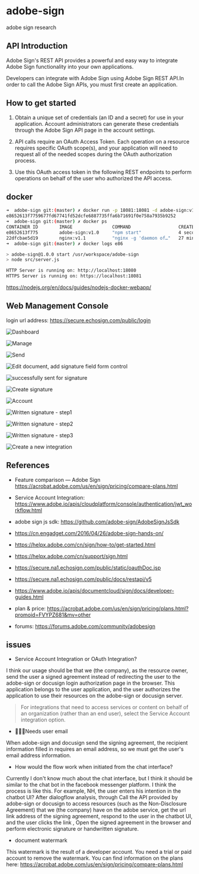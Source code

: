 # adobe-sign

adobe sign research

## API Introduction

Adobe Sign's REST API provides a powerful and easy way to integrate Adobe Sign functionality into your own applications.

Developers can integrate with Adobe Sign using Adobe Sign REST API.In order to call the Adobe Sign APIs, you must first create an application.

## How to get started

1.  Obtain a unique set of credentials (an ID and a secret) for use in your application. Account administrators can generate these credentials through the Adobe Sign API page in the account settings.

2.  API calls require an OAuth Access Token. Each operation on a resource requires specific OAuth scope(s), and your application will need to request all of the needed scopes during the OAuth authorization process.

3.  Use this OAuth access token in the following REST endpoints to perform operations on behalf of the user who authorized the API access.

## docker

```bash
➜  adobe-sign git:(master) ✗ docker run -p 18081:18081 -d adobe-sign:v1.0
e8652613f7759677fd67741fd52dcfe6887735ffa6b71691f0e758a7935b9252
➜  adobe-sign git:(master) ✗ docker ps
CONTAINER ID        IMAGE               COMMAND                  CREATED             STATUS              PORTS                      NAMES
e8652613f775        adobe-sign:v1.0     "npm start"              4 seconds ago       Up 7 seconds        0.0.0.0:18081->18081/tcp   objective_wescoff
22dfcbae5d19        nginx:v1.1          "nginx -g 'daemon of…"   27 minutes ago      Up 27 minutes       0.0.0.0:3001->80/tcp       webserver
➜  adobe-sign git:(master) ✗ docker logs e86

> adobe-sign@1.0.0 start /usr/workspace/adobe-sign
> node src/server.js

HTTP Server is running on: http://localhost:18080
HTTPS Server is running on: https://localhost:18081
```

https://nodejs.org/en/docs/guides/nodejs-docker-webapp/

## Web Management Console

login url address: https://secure.echosign.com/public/login

![Dashboard](https://ws3.sinaimg.cn/large/006tKfTcgy1fqy1q28nxzj31kw0vq44g.jpg)

![Manage](https://ws1.sinaimg.cn/large/006tKfTcgy1fqy1qttlugj31kw0ymwjm.jpg)

![Send](https://ws2.sinaimg.cn/large/006tKfTcgy1fqy1sn22rvj31kw10a416.jpg)

![Edit document, add signature field form control](https://ws4.sinaimg.cn/large/006tKfTcgy1fqy1uugap0j31kw0vqq80.jpg)

![successfully sent for signature](https://ws2.sinaimg.cn/large/006tKfTcgy1fqy1w8y58uj31kw0vqae3.jpg)

![Create signature](https://ws4.sinaimg.cn/large/006tNc79gy1fqq8xhrqq1j31kw0vqq4i.jpg)

![Account](https://ws1.sinaimg.cn/large/006tNc79gy1fqq8ykwdgvj31kw0vqads.jpg)

![Written signature - step1](https://ws2.sinaimg.cn/large/006tKfTcgy1fqy1yhsnv9j31kw0vqn16.jpg)

![Written signature - step2](https://ws2.sinaimg.cn/large/006tKfTcgy1fqy20jf7hdj31kw0vq0ux.jpg)

![Written signature - step3](https://ws2.sinaimg.cn/large/006tKfTcgy1fqy1zwxh4xj31kw0tzq57.jpg)

![Create a new integration](https://ws3.sinaimg.cn/large/006tNc79gy1fqrb66yttyj31kw1ghq68.jpg)

## References

* Feature comparison — Adobe Sign https://acrobat.adobe.com/us/en/sign/pricing/compare-plans.html

* Service Account Integration: https://www.adobe.io/apis/cloudplatform/console/authentication/jwt_workflow.html

* adobe sign js sdk: https://github.com/adobe-sign/AdobeSignJsSdk

* https://cn.engadget.com/2016/04/26/adobe-sign-hands-on/

* https://helpx.adobe.com/cn/sign/how-to/get-started.html

* https://helpx.adobe.com/cn/support/sign.html

* https://secure.na1.echosign.com/public/static/oauthDoc.jsp

* https://secure.na1.echosign.com/public/docs/restapi/v5

* https://www.adobe.io/apis/documentcloud/sign/docs/developer-guides.html

* plan & price: https://acrobat.adobe.com/us/en/sign/pricing/plans.html?promoid=FVYPZ681&mv=other

* forums: https://forums.adobe.com/community/adobesign

## issues

* Service Account Integration or OAuth Integration?

I think our usage should be that we (the company), as the resource owner, send the user a signed agreement instead of redirecting the user to the adobe-sign or docusign login authorization page in the browser. This application belongs to the user application, and the user authorizes the application to use their resources on the adobe-sign or docusign server.

> For integrations that need to access services or content on behalf of an organization (rather than an end user), select the Service Account integration option.

* Needs user email

When adobe-sign and docusign send the signing agreement, the recipient information filled in requires an email address, so we must get the user's email address information.

* How would the flow work when initiated from the chat interface?

Currently I don't know much about the chat interface, but I think it should be similar to the chat bot in the facebook messenger platform. I think the process is like this. For example, NH, the user enters his intention in the chatbot UI? After dialogflow analysis, through Call the API provided by adobe-sign or docusign to access resources (such as the Non-Disclosure Agreement) that we (the company) have on the adobe service, get the url link address of the signing agreement, respond to the user in the chatbot UI, and the user clicks the link , Open the signed agreement in the browser and perform electronic signature or handwritten signature.

* document watermark

This watermark is the result of a developer account. You need a trial or paid account to remove the watermark. You can find information on the plans here: https://acrobat.adobe.com/us/en/sign/pricing/compare-plans.html
